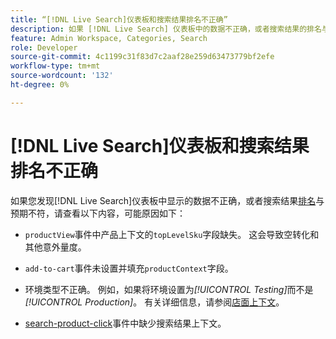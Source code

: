 ```yaml
---
title: “[!DNL Live Search]仪表板和搜索结果排名不正确”
description: 如果 [!DNL Live Search] 仪表板中的数据不正确，或者搜索结果的排名与预期不符，本文将提供故障排除信息。
feature: Admin Workspace, Categories, Search
role: Developer
source-git-commit: 4c1199c31f83d7c2aaf28e259d63473779bf2efe
workflow-type: tm+mt
source-wordcount: '132'
ht-degree: 0%

---
```


# [!DNL Live Search]仪表板和搜索结果排名不正确

如果您发现[!DNL Live Search]仪表板中显示的数据不正确，或者搜索结果[排名](https://experienceleague.adobe.com/en/docs/commerce-merchant-services/live-search/live-search-admin/category-merch#ranking-strategies)与预期不符，请查看以下内容，可能原因如下：

* `productView`事件中产品上下文的`topLevelSku`字段缺失。 这会导致空转化和其他意外量度。

* `add-to-cart`事件未设置并填充`productContext`字段。

* 环境类型不正确。 例如，如果将环境设置为&#x200B;*[!UICONTROL Testing]*&#x200B;而不是&#x200B;*[!UICONTROL Production]*。 有关详细信息，请参阅[店面上下文](https://github.com/adobe/commerce-events/blob/main/examples/events/example-contexts/mock-storefront-context.md)。

* [search-product-click](https://github.com/adobe/commerce-events/blob/main/examples/events/search-product-click.md)事件中缺少搜索结果上下文。
